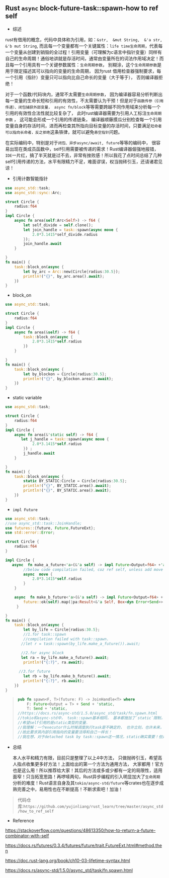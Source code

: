 ## Rust `async` block-future-task::spawn-how to ref self

- 综述

rust有借用的概念，代码中具体称为引用，如：`&str,  &mut String,  &'a str,  &'b mut String`, 而且每一个变量都有一个关键属性：`life time生命周期`，代表每一个变量从创建到销毁的全过程！引用变量（可理解为c语言中指针变量）同样有自己的生命周期！通俗地讲就是存活时间，通常由变量所在的词法作用域决定！而且每一个引用具有一个关键参数属性：`生命周期参数`， 别糊涂，这个`生命周期参数`是用于限定描述其可以指向的变量的生命周期， 因为rust 借用检查器强制要求，每一个引用（指针）变量只可以指向比自己命长的变量（大于等于）， 否则编译器拒绝！

对于一个函数/代码块内，通常不太需要`生命周期参数`， 因为编译器容易分析判断出每一变量的生命长短和引用的有效性，不太需要认为干预！但是对于`函数传参（引用传递）、闭包捕获外部变量， async fn/block`等等需要跨越不同作用域来分析每一个引用的有效性合法性就比较复杂了， 此时rust编译器需要为引用人工标注`生命周期参数` ， 这可能会形成一个引用的传递链条， 编译器顺藤摸瓜分别检查每一个引用变量自身的存活时间，进而再检查其所指向目标变量的存活时间，只要满足`短命者可以指向长命者，反之拒绝`这条铁律，就可以避免`悬空指针`问题。

在实际编码中，特别是对于`闭包、异步async/await, future`等等的编码中， 很容易出现在类成员函数中，self引用需要被传递的需求！Rust编译器倔强地报错，`IDE`一片红，搞了半天就是过不去，非常有挫败感！所以我花了点时间总结了几种self引用传递的方法，水平有限精力不足，难面谬误，权当抛砖引玉，还请诸君见谅！



- 引用计数智能指针

```rust
use async_std::task;
use async_std::sync::Arc;

struct Circle {
    radius:f64
}
impl Circle {
    async fn area(self:Arc<Self>) -> f64 {
        let self_divide = self.clone();
        let join_handle = task::spawn(async move {
            2.0*3.1415*self_divide.radius 
        });
        join_handle.await
    }

}
fn main() {
    task::block_on(async {
        let by_arc = Arc::new(Circle{radius:30.5});
        println!("{}", by_arc.area().await);
    })
}
```



- block_on

```rust
use async_std::task;

struct Circle {
    radius:f64
}
impl Circle {
    async fn area(&self) -> f64 {
        task::block_on(async {
            2.0*3.1415*self.radius 
        }) 
    }

}
fn main() {
    task::block_on(async {
        let by_blockon = Circle{radius:30.5};
        println!("{}", by_blockon.area().await);
    })
}
```



- static variable

```rust
use async_std::task;

struct Circle {
    radius:f64
}
impl Circle {
    async fn area(&'static self) -> f64 {
       let j_handle = task::spawn(async move {
            2.0*3.1415*self.radius 
        }) ;
        j_handle.await
    }

}
fn main() {
    task::block_on(async {
        static BY_STATIC:Circle = Circle{radius:30.5};
        println!("{}", BY_STATIC.area().await);
        println!("{}", BY_STATIC.area().await);
    })
}
```



- `impl Future`

```rust
use async_std::task;
//use async_std::task::JoinHandle;
use futures::{future, Future,FutureExt};
use std::error::Error;

struct Circle {
    radius:f64
}

impl Circle {
   async  fn make_a_future<'a>(&'a self) -> impl Future<Output=f64> +'a {
        //below code compilation failed, coz ref self, unless add move for async block.
        async  move {
            2.0*3.1415*self.radius 
        }
    }

    async  fn make_b_future<'a>(&'a self) -> impl Future<Output=f64> +'a {
        future::ok(self).map(|pa:Result<&'a Self, Box<dyn Error+Send>>| {2.0*3.1415*pa.unwrap().radius})
     }

}
fn main() {
    task::block_on(async {
        let by_life = Circle{radius:30.5};
        //1.for task::spawn
        //compilation failed with task::spawn.
       //let r = task::spawn(by_life.make_a_future()).await;

       //2.for async block
       let ra = by_life.make_a_future().await;
        println!("{:?}", ra.await);
        
      //3.for future
        let rb = by_life.make_b_future().await;
        println!("{:?}", rb.await);
    })
}
```

> ```rust
> pub fn spawn<F, T>(future: F) -> JoinHandle<T> where
>     F: Future<Output = T> + Send + 'static,
>     T: Send + 'static, 
> //https://docs.rs/async-std/1.5.0/async_std/task/fn.spawn.html
> //tokio和async-std中， task::spawn基本相同， 基本都施加了`static`限制， 所以rust 编译器报错，
> //希望self引用的是static类型的变量.
> //我理解：一个executor什么时候调度执行task是不确定的， 也许立刻，也许未来， 所以要求task要活的足够长！
> //故此要求其内部引用指向的变量要活得和自己一样长！
> //我在想，对于detached task by task::spawn这一情况，static确实需要！但是对于JoinHandle类型task::spawn这一情况， 当前函数代码块持有JoinHanle.await, 那么对于self的严格static要求是否可以视情况而定放宽一点？！因为JoinHandle.await block当前代码块不会死掉，一直等待task被调度执行完毕返回！当然这需要rust编译器和crate更紧密配合，不容易呀！所以我认为可能有改进空间，并未详细考证， 粗鄙乱议而已！
> ```

- 总结

  本人水平和精力有限，目前只是整理了以上4中方法， 只做抛砖引玉，希望高人指点收集更多好方法！上面给出的第一个方法为通用方法， 大家都用！官方也是这么用！所以推荐给大家！其后的方法或多或少都有一定的局限性，适用面窄！只当拓宽思路！再啰嗦两句，Rust异步编程的引入明显加大了`生命周期`分析的难度！Rust语言自身及其`tokio/async-std/future`等crates也在逐步成熟完善之中，易用性也在不断提高！不断求索吧！加油！

>  代码仓库:`https://github.com/yujinliang/rust_learn/tree/master/async_std/how_to_ref_self`



- Reference

https://stackoverflow.com/questions/48613350/how-to-return-a-future-combinator-with-self

https://docs.rs/futures/0.3.4/futures/future/trait.FutureExt.html#method.then

https://doc.rust-lang.org/book/ch10-03-lifetime-syntax.html

https://docs.rs/async-std/1.5.0/async_std/task/fn.spawn.html

